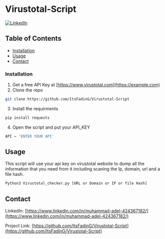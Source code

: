 # Virustotal-Script
[![LinkedIn][linkedin-shield]][linkedin-url]

<!-- TABLE OF CONTENTS -->
## Table of Contents
* [Installation](#installation)
* [Usage](#usage)
* [Contact](#contact)

### Installation

1. Get a free API Key at [https://www.virustotal.com](https://example.com)
2. Clone the repo
```sh
git clone https://github.com/ItsFadinG/Virustotal-Script
```
3. Install the requirments
```sh
pip install requests
```
4. Open the script and put your API_KEY
```Python
API = 'ENTER YOUR API'
```

<!-- USAGE EXAMPLES -->
## Usage
This script will use your api key on virustotal website to dump all the information that you need from it including scaning the Ip, domain, url and a file hash.
```sh
Python3 Virustotal_checker.py [URL or Domain or IP or file Hash]
```

<!-- CONTACT -->
## Contact
LinkedIn: [https://www.linkedin.com/in/muhammad-adel-424367182/](https://www.linkedin.com/in/muhammad-adel-424367182/)

Project Link: [https://github.com/ItsFadinG/Virustotal-Script](https://github.com/ItsFadinG/Virustotal-Script)

<!-- MARKDOWN LINKS & IMAGES -->
<!-- https://www.markdownguide.org/basic-syntax/#reference-style-links -->
[linkedin-shield]: https://img.shields.io/badge/-LinkedIn-black.svg?style=flat-square&logo=linkedin&colorB=555
[linkedin-url]: https://www.linkedin.com/in/muhammad-adel-424367182/
